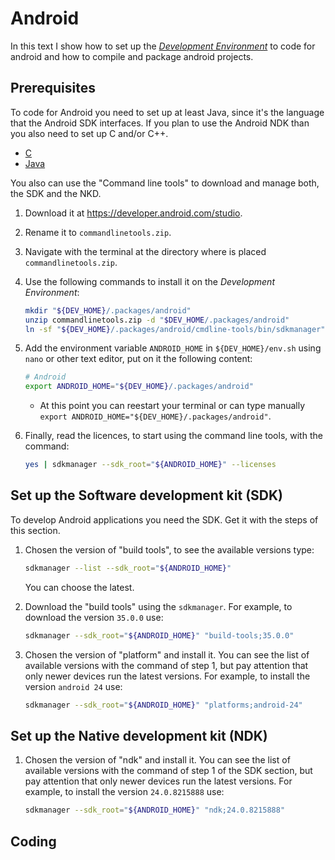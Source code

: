 # Android

In this text I show how to set up the
[*Development Environment*](README.md)
to code for android and how to compile and package android projects.

## Prerequisites

To code for Android you need to set up at least Java,
since it's the language that the Android SDK interfaces.
If you plan to use the Android NDK than you also need to
set up C and/or C++.

* [C](01-00_C.md)
* [Java](01-02_Java)

You also can use the "Command line tools" to download and manage
both, the SDK and the NKD.

1. Download it at <https://developer.android.com/studio>.
2. Rename it to `commandlinetools.zip`.
3. Navigate with the terminal at the directory where is placed `commandlinetools.zip`.
4. Use the following commands to install it on the *Development Environment*:

   ```sh
   mkdir "${DEV_HOME}/.packages/android"
   unzip commandlinetools.zip -d "$DEV_HOME/.packages/android"
   ln -sf "${DEV_HOME}/.packages/android/cmdline-tools/bin/sdkmanager" "${DEV_HOME}/bin/sdkmanager"
   ```

5. Add the environment variable `ANDROID_HOME` in `${DEV_HOME}/env.sh`
   using `nano` or other text editor, put on it the following content:

   ```sh
   # Android
   export ANDROID_HOME="${DEV_HOME}/.packages/android"
   ```

   * At this point you can reestart your terminal or can type manually
     `export ANDROID_HOME="${DEV_HOME}/.packages/android"`.

6. Finally, read the licences, to start using the command line tools, with the command:

   ```sh
   yes | sdkmanager --sdk_root="${ANDROID_HOME}" --licenses
   ```

## Set up the Software development kit (SDK)

To develop Android applications you need the SDK. Get it with the steps of this section.

1. Chosen the version of "build tools", to see the available versions type:

   ```sh
   sdkmanager --list --sdk_root="${ANDROID_HOME}"
   ```

   You can choose the latest.

2. Download the "build tools" using the `sdkmanager`.
   For example, to download the version `35.0.0` use:

   ```sh
   sdkmanager --sdk_root="${ANDROID_HOME}" "build-tools;35.0.0"
   ```

3. Chosen the version of "platform" and install it.
   You can see the list of available versions with the command of step 1,
   but pay attention that only newer devices run the latest versions.
   For example, to install the version `android 24` use:

   ```sh
   sdkmanager --sdk_root="${ANDROID_HOME}" "platforms;android-24"
   ```

## Set up the Native development kit (NDK)

1. Chosen the version of "ndk" and install it.
   You can see the list of available versions with the command of step 1 of the SDK section,
   but pay attention that only newer devices run the latest versions.
   For example, to install the version `24.0.8215888` use:

   ```sh
   sdkmanager --sdk_root="${ANDROID_HOME}" "ndk;24.0.8215888"
   ```

## Coding
